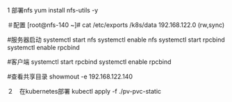 1 部署nfs
yum install nfs-utils -y

＃配置
[root@nfs-140 ~]# cat /etc/exports
/k8s/data 192.168.122.0 (rw,sync)

#服务器启动
systemctl start nfs
systemctl enable nfs
systemctl start rpcbind
systemctl enable rpcbind



#客户端
systemctl start rpcbind
systemctl enable rpcbind

#查看共享目录
showmout -e 192.168.122.140


２　在kubernetes部署
kubectl apply -f ./pv-pvc-static